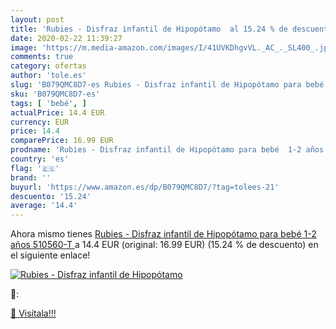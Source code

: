 ```yaml
---
layout: post
title: 'Rubies - Disfraz infantil de Hipopótamo  al 15.24 % de descuento'
date: 2020-02-22 11:39:27
image: 'https://m.media-amazon.com/images/I/41UVKDhgvVL._AC_._SL400_.jpg'
comments: true
category: ofertas
author: 'tole.es'
slug: 'B079QMC8D7-es Rubies - Disfraz infantil de Hipopótamo para bebé 1-2 años...'
sku: 'B079QMC8D7-es'
tags: [ 'bebé', ]
actualPrice: 14.4 EUR
currency: EUR
price: 14.4
comparePrice: 16.99 EUR
prodname: 'Rubies - Disfraz infantil de Hipopótamo para bebé  1-2 años  510560-T '
country: 'es'
flag: '🇪🇸'
brand: ''
buyurl: 'https://www.amazon.es/dp/B079QMC8D7/?tag=tolees-21'
descuento: '15.24'
average: '14.4'
---
```


Ahora mismo tienes [Rubies - Disfraz infantil de Hipopótamo para bebé  1-2 años  510560-T ](https://www.amazon.es/dp/B079QMC8D7/?tag=tolees-21) a 14.4 EUR (original: 16.99 EUR) (15.24 %  de descuento) en el siguiente enlace!

[![Rubies - Disfraz infantil de Hipopótamo ](https://m.media-amazon.com/images/I/41UVKDhgvVL._AC_._SL400_.jpg)](https://www.amazon.es/dp/B079QMC8D7/?tag=tolees-21)

🔎:


[🛒 Visítala!!!](https://www.amazon.es/dp/B079QMC8D7/?tag=tolees-21)

